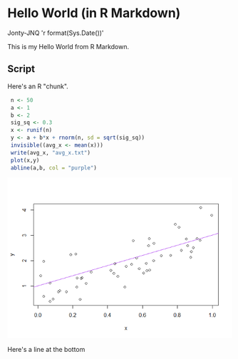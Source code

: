 Hello World (in R Markdown)
================
Jonty-JNQ
'r format(Sys.Date())'

This is my Hello World from R Markdown.

Script
------

Here's an R "chunk".

``` r
 n <- 50
 a <- 1
 b <- 2
 sig_sq <- 0.3
 x <- runif(n)
 y <- a + b*x + rnorm(n, sd = sqrt(sig_sq))
 invisible((avg_x <- mean(x)))
 write(avg_x, "avg_x.txt")
 plot(x,y)
 abline(a,b, col = "purple")
```

![](hello_world_files/figure-markdown_github/unnamed-chunk-1-1.png)

Here's a line at the bottom
